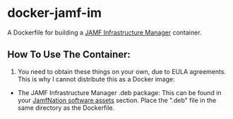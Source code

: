 docker-jamf-im
==============

A Dockerfile for building a [JAMF Infrastructure Manager](http://docs.jamfsoftware.com/9.93/casper-suite/administrator-guide/Infrastructure_Manager_Instances.html) container.

How To Use The Container:
-----
1.	You need to obtain these things on your own, due to EULA agreements.  This is why I cannot distribute this as a Docker image:

- The JAMF Infrastructure Manager .deb package: 
	This can be found in your [JamfNation software assets](https://jamfnation.jamfsoftware.com/login.html) section. Place the ".deb" file in the same directory as the Dockerfile.
